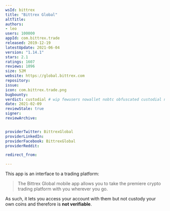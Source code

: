 ```yaml
---
wsId: bittrex
title: "Bittrex Global"
altTitle: 
authors:
- leo
users: 100000
appId: com.bittrex.trade
released: 2019-12-19
latestUpdate: 2021-06-04
version: "1.14.1"
stars: 2.1
ratings: 1607
reviews: 1096
size: 52M
website: https://global.bittrex.com
repository: 
issue: 
icon: com.bittrex.trade.png
bugbounty: 
verdict: custodial # wip fewusers nowallet nobtc obfuscated custodial nosource nonverifiable reproducible bounty defunct
date: 2021-02-09
reviewStale: true
signer: 
reviewArchive:


providerTwitter: BittrexGlobal
providerLinkedIn: 
providerFacebook: BittrexGlobal
providerReddit: 

redirect_from:

---
```



This app is an interface to a trading platform:

> The Bittrex Global mobile app allows you to take the premiere crypto trading
  platform with you wherever you go.

As such, it lets you access your account with them but not custody your own
coins and therefore is **not verifiable**.
